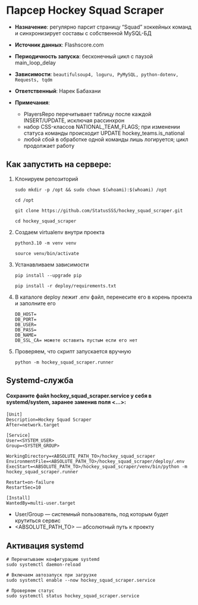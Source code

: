 # Парсер Hockey Squad Scraper

- __Назначение__: регулярно парсит страницу “Squad” хоккейных команд  и синхронизирует составы c собственной MySQL-БД
- __Источник данных__: Flashscore.com
- __Периодичность запуска__: бесконечный цикл с паузой main_loop_delay
- __Зависимости__: `beautifulsoup4, loguru, PyMySQL, python-dotenv, Requests, tqdm`
- __Ответственный__: Нарек Бабахани
- __Примечания__: 

  - PlayersRepo перечитывает таблицу после каждой INSERT/UPDATE, исключая рассинхрон
  - набор CSS-классов NATIONAL_TEAM_FLAGS; при изменении статуса команды происходит UPDATE hockey_teams.is_national
  - любой сбой в обработке одной команды лишь логируется; цикл продолжает работу




## Как запустить на сервере:

1. Клонируем репозиторий
    ```
    sudo mkdir -p /opt && sudo chown $(whoami):$(whoami) /opt
   
    cd /opt
   
    git clone https://github.com/StatusSSS/hockey_squad_scraper.git
   
    cd hockey_squad_scraper
   ```

2. Cоздаем virtualenv внутри проекта
    ```
    python3.10 -m venv venv
    
    source venv/bin/activate
   ```

3. Устанавливаем зависимости
    ```
    pip install --upgrade pip
    
    pip install -r deploy/requirements.txt
   ```

4. В каталоге deploy лежит .env файл, перенесите его в корень проекта и заполните его

    ```
    DB_HOST=
    DB_PORT=
    DB_USER=
    DB_PASS=
    DB_NAME=
    DB_SSL_CA= можете оставить пустым если его нет
   ```

5. Проверяем, что скрипт запускается вручную
    ```
    python -m hockey_squad_scraper.runner
   ```

## Systemd‑служба

#### Сохраните файл hockey_squad_scraper.service у себя в systemd/system, заранее заменив поля <...>:

```angular2html
[Unit]
Description=Hockey Squad Scraper
After=network.target

[Service]
User=<SYSTEM_USER>
Group=<SYSTEM_GROUP>

WorkingDirectory=<ABSOLUTE_PATH_TO>/hockey_squad_scraper
EnvironmentFile=<ABSOLUTE_PATH_TO>/hockey_squad_scraper/deploy/.env
ExecStart=<ABSOLUTE_PATH_TO>/hockey_squad_scraper/venv/bin/python -m hockey_squad_scraper.runner

Restart=on-failure
RestartSec=10

[Install]
WantedBy=multi-user.target
```

- User/Group — системный пользователь, под которым будет крутиться сервис
- <ABSOLUTE_PATH_TO> — абсолютный путь к проекту

## Активация systemd
    
```
# Перечитываем конфигурацию systemd
sudo systemctl daemon-reload

# Включаем автозапуск при загрузке
sudo systemctl enable --now hockey_squad_scraper.service

# Проверяем статус
sudo systemctl status hockey_squad_scraper.service
```
    